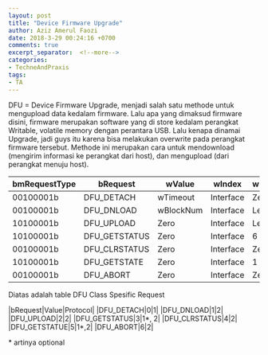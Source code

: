 ```yaml
---
layout: post
title: "Device Firmware Upgrade"
author: Aziz Amerul Faozi
date: 2018-3-29 00:24:16 +0700
comments: true
excerpt_separator:  <!--more-->
categories: 
- TechneAndPraxis
tags:
- TA
---
```


DFU = Device Firmware Upgrade, menjadi salah satu methode untuk mengupload data kedalam firmware. Lalu apa yang dimaksud firmware disini, firmware merupakan software yang di store kedalam perangkat Writable, volatile memory dengan perantara USB. Lalu kenapa dinamai Upgrade, jadi guys itu karena bisa melakukan overwrite pada perangkat firmware tersebut. Methode ini merupakan cara untuk mendownload (mengirim informasi ke perangkat dari host), dan mengupload (dari perangkat menuju host).

|bmRequestType|bRequest|wValue|wIndex|wLength|Data|
|-------------|--------|------|------|-------|----|
|00100001b|DFU_DETACH|wTimeout|Interface|Zero|None|
|00100001b|DFU_DNLOAD|wBlockNum|Interface|Length|Firmware|
|10100001b|DFU_UPLOAD|Zero|Interface|Length|Firmware|
|10100001b|DFU_GETSTATUS|Zero|Interface|6|Status|
|00100001b|DFU_CLRSTATUS|Zero|Interface|Zero|None|
|10100001b|DFU_GETSTATE|Zero|Interface|1|Status|
|00100001b|DFU_ABORT |Zero|Interface|Zero|None|

Diatas adalah table DFU Class Spesific Request

|bRequest|Value|Protocol|
|DFU_DETACH|0|1|
|DFU_DNLOAD|1|2|
|DFU_UPLOAD|2|2|
|DFU_GETSTATUS|3|1*, 2|
|DFU_CLRSTATUS|4|2|
|DFU_GETSTATUE|5|1*,2|
|DFU_ABORT|6|2|

\* artinya optional
